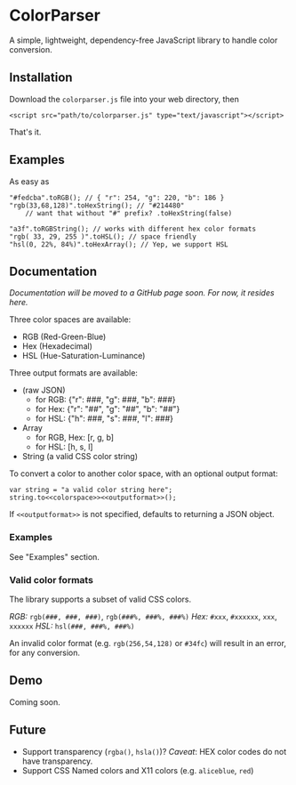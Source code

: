 ColorParser
===========

A simple, lightweight, dependency-free JavaScript library to handle color conversion.

## Installation

Download the `colorparser.js` file into your web directory, then

	<script src="path/to/colorparser.js" type="text/javascript"></script>

That's it.

## Examples

As easy as

	"#fedcba".toRGB(); // { "r": 254, "g": 220, "b": 186 }
	"rgb(33,68,128)".toHexString(); // "#214480"
	    // want that without "#" prefix? .toHexString(false)
    
	"a3f".toRGBString(); // works with different hex color formats
	"rgb( 33, 29, 255 )".toHSL(); // space friendly
	"hsl(0, 22%, 84%)".toHexArray(); // Yep, we support HSL

## Documentation

_Documentation will be moved to a GitHub page soon. For now, it resides here._

Three color spaces are available:

* RGB (Red-Green-Blue)
* Hex (Hexadecimal)
* HSL (Hue-Saturation-Luminance)

Three output formats are available:

* (raw JSON)
  - for RGB: {"r": ###, "g": ###, "b": ###}
  - for Hex: {"r": "##", "g": "##", "b": "##"}
  - for HSL: {"h": ###, "s": ###, "l": ###}
* Array
  - for RGB, Hex: [r, g, b]
  - for HSL: [h, s, l]
* String (a valid CSS color string)

To convert a color to another color space, with an optional output format:

    var string = "a valid color string here";
    string.to<<colorspace>><<outputformat>>();

If `<<outputformat>>` is not specified, defaults to returning a JSON object.

### Examples

See "Examples" section.

### Valid color formats

The library supports a subset of valid CSS colors.

*RGB:* `rgb(###, ###, ###)`, `rgb(###%, ###%, ###%)`
*Hex:* `#xxx`, `#xxxxxx`, `xxx`, `xxxxxx`
*HSL:* `hsl(###, ###%, ###%)`

An invalid color format (e.g. `rgb(256,54,128)` or `#34fc`) will result in an error, for any conversion.

## Demo

Coming soon.

## Future

* Support transparency (`rgba()`, `hsla()`)? _Caveat_: HEX color codes do not have transparency.
* Support CSS Named colors and X11 colors (e.g. `aliceblue`, `red`)
